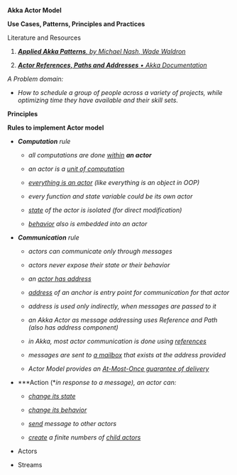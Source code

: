 **Akka Actor Model**

**Use Cases, Patterns, Principles and Practices**

Literature and Resources

1.  [***Applied Akka Patterns**, by Michael Nash, Wade
    Waldron*](https://learning.oreilly.com/library/view/applied-akka-patterns/9781491934876/)

2.  [***Actor References, Paths and Addresses*** *• Akka
    Documentation*](https://doc.akka.io/docs/akka/current/general/addressing.html)

*A Problem domain:*

- *How to schedule a group of people across a variety of projects, while
  optimizing time they have available and their skill sets.*

**Principles**

**Rules to implement Actor model**

- ***Computation** rule*

  - *all computations are done <u>within</u> **an actor***

  - *an actor is a <u>unit of computation</u>*

  - *<u>everything is an actor</u> (like everything is an object in
    OOP)*

  - *every function and state variable could be its own actor*

  - *<u>state</u> of the actor is isolated (for direct modification)*

  - *<u>behavior</u> also is embedded into an actor*

- ***Communication** rule*

  - *actors can communicate only through messages*

  - *actors never expose their state or their behavior*

  - *an <u>actor has address</u>*

  - *<u>address</u> of an anchor is entry point for communication for
    that actor*

  - *address is used only indirectly, when messages are passed to it*

  - *an Akka Actor as message addressing uses Reference and Path (also
    has address component)*

  - *in Akka, most actor communication is done using <u>references</u>*

  - *messages are sent to <u>a mailbox</u> that exists at the address
    provided*

  - *Actor Model provides an <u>At-Most-Once guarantee of delivery</u>*

- ***Action (**in response to a message), an actor can:*

  - *<u>change its state</u>*

  - *<u>change its behavior</u>*

  - *<u>send</u> message to other actors*

  - *<u>create</u> a finite numbers of <u>child actors</u>*

<!-- -->

- Actors

<!-- -->

- Streams
